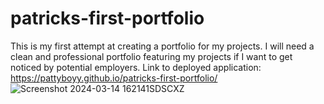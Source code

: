 # patricks-first-portfolio
This is my first attempt at creating a portfolio for my projects. I will need a clean and professional portfolio featuring my projects if I want to get noticed by potential employers. 
Link to deployed application: https://pattyboyy.github.io/patricks-first-portfolio/
![Screenshot 2024-03-14 162141SDSCXZ](https://github.com/pattyboyy/patricks-first-portfolio/assets/134738449/7e41723f-9c57-49f2-acf8-7dd532693f9c)
